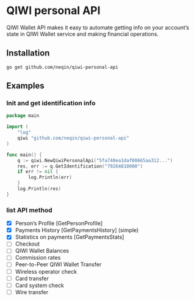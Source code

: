# QIWI personal API

QIWI Wallet API makes it easy to automate getting info on your account’s state in QIWI Wallet service and making financial operations.

## Installation

`go get github.com/neqin/qiwi-personal-api`

## Examples

### Init and get identification info
```go
package main

import (
	"log"
	qiwi "github.com/neqin/qiwi-personal-api"
)

func main() {
    q := qiwi.NewQiwiPersonalApi("5fa740ea1daf00665aa312...")
    res, err := q.GetIdentification("79264810000")
    if err != nil {
	    log.Println(err)
    }
    log.Println(res)
}
```

### list API method

- [x] Person’s Profile [GetPersonProfile] 
- [x] Payments History [GetPaymentsHistory] (simple)
- [x] Statistics on payments [GetPaymentsStats]
- [ ] Checkout 
- [ ] QIWI Wallet Balances
- [ ] Commission rates
- [ ] Peer-to-Peer QIWI Wallet Transfer
- [ ] Wireless operator check
- [ ] Card transfer
- [ ] Card system check
- [ ] Wire transfer